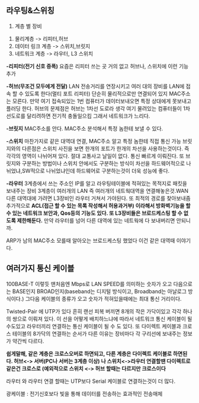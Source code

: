 ## 라우팅&스위칭

1. 계층 별 장비
1) 물리계층 -> 리피터,허브
2) 데이터 링크 계층 -> 스위치,브릿지
3) 네트워크 계층 -> 라우터, L3 스위치

**-리피터(전기 신호 증폭)** 
요즘은 리피터 쓰는 곳 거의 없고 허브나, 스위치에 이런 기능 추가

**-허브(무조건 모두에게 전달)**
LAN 전송거리를 연장시키고 여러 대의 장비를 LAN에 접속 할 수 있도록 한다(멀티 포트 리피터)
단순히 물리적으로만 연결되어 있지 MAC주소는 모른다. 만약 여기 접속되있는 1번 컴퓨터가 데이터보내오면
특정 상대에게 못보내고 플러딩 한다.
허브의 문제점은 허브는 1차선 도로라 생각 여기 물려있는 컴퓨터들이 1차선도로를 달리려하면 전기적 충돌일으킴 그래서 네트워크가 느리다.

**-브릿지**
MAC주소를 안다. MAC주소 분석해서 특정 놈한테 보낼 수 있다.

**-스위치**
마찬가지로 같은 대역대 연결, MAC주소 알고 특정 놈한테 직접 통신 가능 브릿지와의 다른점은 스위치 사진을 보면 한개의 포트가 한개의 차선을 사용하는것이다. 즉 각각의 영역이 나뉘어져 있다. 절대 교통사고 날일이 없다.
통신 빠르게 이뤄진다. 또 브릿지와 구분하는 방법이나 스위치 안에서도 구분하는 방식이 차선을 하드웨어적으로 나뉘었냐,SW적으로 나뉘었냐인데 하드웨어로 구분하는것이 더욱 성능에 좋다.

**-라우터**
3계층에서 쓰는 주소인 IP를 알고 라우팅테이블에 적혀있는 목적지로 패킷을 보내주는 장비
3계층이 여러개의 LAN 즉 여러개의 네트웍대역을 연결해놓은것.WAN 다른 대역대에 가려면 L3장비인 라우터 거쳐서
가야된다. 또 최적의 경로를 찾아보내줌 추가적으로 **ACL(접근 할 수 있는 목록 작성해서 허용과거부) 이라해서 방화벽기능을 할 수 있는 네트워크 보안과, Qos등의 기능도 있다. 또 L3장비들은 브로드케스팅 할 수 없도록 제한해둔다.** 만약 라우터를 넘어 다른 대역에 있는 네트웍에 다 보내버리면 안되니까.

ARP가 남의 MAC주소 모를때 알아오는 브로드케스팅 했었다 이건 같은 대역때 이야기다.

## 여러가지 통신 케이블

100BASE-T
이렇듯 맨처음엔 Mbps로 LAN SPEED를 의미하는 숫자가 오고 다음으로는 BASE인지 BROAD인지(baseband는 디지털 방식이고, Broadband는 아날로그 방식이다.) 그다음 케이블의 종류가 오고 숫자가 적혀있을때에는 최대 통신 거리이다.

Twisted-Pair 에 UTP가 있다 흔히 랜선 피복 버끼면 8개의 작은 가닥이있고 각각 하나의 쌍으로 이뤄져 있다.
이 선을 어떻게 배치하느냐에 따라서 네트워크 통신 케이블이 될수도있고 라우터끼리 연결하는 통신 케이블이 될 수 도 있다. 또 다이렉트 케이블과 크로스 테이블의 8가닥의 연결하는 순서가 다른 이유는 장비마다 각 구리선에 보내주는 정보가 약간씩 다르다.

**쉽게말해, 같은 계층은 크로스오버로 하면되고, 다른 계층은 다이렉트 케이블로 하면된다. 
허브<-> 서버(PC나 서버는 3계층 이상) 나 스위치<->라우터 연결할땐 다이렉트로 같은건 크로스로
(예외적으로 스위치 <-> 허브 할때는 다르지만 크로스이다** 

 라우터 와 라우터 연결 할때는 UTP보다 Serial 케이블로 연결하는것이 더 많다.

광케이블 : 전기신호보다 빛을 통해 데이터를 전송하는 효과적인 전송매체
